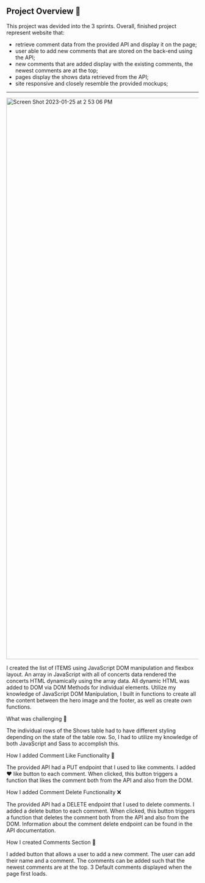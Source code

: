 ## Project Overview 🌱

This project was devided into the 3 sprints. Overall, finished project represent website that:

- retrieve comment data from the provided API and display it on the page; <br/>
- user able to add new comments that are stored on the back-end using the API; <br/>
- new comments that are added display with the existing comments, the newest comments are at the top; <br/>
- pages display the shows data retrieved from the API; <br/>
- site responsive and closely resemble the provided mockups; <br/>
<hr/>

<img width="1468" alt="Screen Shot 2023-01-25 at 2 53 06 PM" src="https://user-images.githubusercontent.com/97055104/214913011-a265591f-6cf5-4407-adce-bec5d65a209b.png">


<p> I created the list of ITEMS using JavaScript DOM manipulation and flexbox layout.
An array in JavaScript with all of concerts data rendered the concerts HTML dynamically using the array data.
All dynamic HTML was added to DOM via DOM Methods for individual elements. 
Utilize my knowledge of JavaScript DOM Manipulation, I built in functions to create all the content between the hero image and the footer, as well as create own functions.</p>
What was challenging 📍
<br/>
<p> The individual rows of the Shows table had to have different styling depending on the state of the table row. So, I had to utilize my knowledge of both JavaScript and Sass to accomplish this.</p>

How I added Comment Like Functionality 🖤

<p> The provided API had a PUT endpoint that I used to like comments. I added ❤️ like button to each comment. When clicked, this button triggers a function that likes the comment both from the API and also from the DOM.</p>

How I added Comment Delete Functionality ❌

<p> The provided API had a DELETE endpoint that I used to delete comments. I added a delete button to each comment. When clicked, this button triggers a function that deletes the comment both from the API and also from the DOM. Information about the comment delete endpoint can be found in the API documentation.</p>

How I created Comments Section 💬

<p> I added button that allows a user to add a new comment. The user can add their name and a comment. The comments can be added such that the newest comments are at the top. 3 Default comments displayed when the page first loads.</p>
